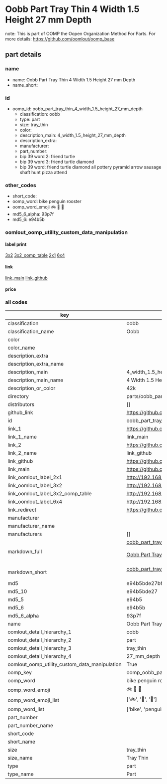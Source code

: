 # Oobb Part Tray Thin 4 Width 1.5 Height 27 mm Depth  

note: This is part of OOMP the Oopen Organization Method For Parts. For more details: https://github.com/oomlout/oomp_base

##  part details
  







### name
* name: Oobb Part Tray Thin 4 Width 1.5 Height 27 mm Depth
* name_short: 
### id
* oomp_id: oobb_part_tray_thin_4_width_1.5_height_27_mm_depth
  * classification: oobb
  * type: part
  * size: tray_thin
  * color: 
  * description_main: 4_width_1.5_height_27_mm_depth
  * description_extra: 
  * manufacturer: 
  * part_number: 
  * bip 39 word 2: friend turtle
  * bip 39 word 3: friend turtle diamond
  * bip 39 word: friend turtle diamond all pottery pyramid arrow sausage shaft hunt pizza attend

### other_codes
* short_code: 
* oomp_word: bike penguin rooster
* oomp_word_emoji :bike: :penguin: :rooster:
* md5_6_alpha: 93p7f
* md5_6: e94b5b






### oomlout_oomp_utility_custom_data_manipulation
#### label print
[3x2](http://192.168.1.245:1112/?label=oomp%2093p7f)
[3x2_oomp_table](http://192.168.1.108:1112/?label=oomp%2093p7f)
[2x1](http://192.168.1.242:1112/?label=oomp%2093p7f)
[6x4](http://192.168.1.55:1112/?label=oomp%2093p7f)    

#### link

[link_main](https://github.com/oomlout/oomlout_oomp_version_1_messy/tree/main/parts/oobb_part_tray_thin_4_width_1.5_height_27_mm_depth) [link_github](https://github.com/oomlout/oomlout_oomp_version_1_messy/tree/main/parts/oobb_part_tray_thin_4_width_1.5_height_27_mm_depth)                             

#### price







### all codes 
| key | value |  
| --- | --- |  
| classification | oobb |  
| classification_name | Oobb |  
| color |  |  
| color_name |  |  
| description_extra |  |  
| description_extra_name |  |  
| description_main | 4_width_1.5_height_27_mm_depth |  
| description_main_name | 4 Width 1.5 Height 27 mm Depth |  
| description_or_color | 42k |  
| directory | parts/oobb_part_tray_thin_4_width_1.5_height_27_mm_depth |  
| distributors | [] |  
| github_link | https://github.com/oomlout/oomlout_oomp_part_src/tree/main/parts/oobb_part_tray_thin_4_width_1.5_height_27_mm_depth |  
| id | oobb_part_tray_thin_4_width_1.5_height_27_mm_depth |  
| link_1 | https://github.com/oomlout/oomlout_oomp_version_1_messy/tree/main/parts/oobb_part_tray_thin_4_width_1.5_height_27_mm_depth |  
| link_1_name | link_main |  
| link_2 | https://github.com/oomlout/oomlout_oomp_version_1_messy/tree/main/parts/oobb_part_tray_thin_4_width_1.5_height_27_mm_depth |  
| link_2_name | link_github |  
| link_github | https://github.com/oomlout/oomlout_oomp_version_1_messy/tree/main/parts/oobb_part_tray_thin_4_width_1.5_height_27_mm_depth |  
| link_main | https://github.com/oomlout/oomlout_oomp_version_1_messy/tree/main/parts/oobb_part_tray_thin_4_width_1.5_height_27_mm_depth |  
| link_oomlout_label_2x1 | http://192.168.1.242:1112/?label=oomp%2093p7f |  
| link_oomlout_label_3x2 | http://192.168.1.245:1112/?label=oomp%2093p7f |  
| link_oomlout_label_3x2_oomp_table | http://192.168.1.108:1112/?label=oomp%2093p7f |  
| link_oomlout_label_6x4 | http://192.168.1.55:1112/?label=oomp%2093p7f |  
| link_redirect | https://github.com/oomlout/oomlout_oomp_version_1_messy/tree/main/parts/oobb_part_tray_thin_4_width_1.5_height_27_mm_depth |  
| manufacturer |  |  
| manufacturer_name |  |  
| manufacturers | [] |  
| markdown_full | [oobb_part_tray_thin_4_width_1.5_height_27_mm_depth](none)<br>[](none)<br>[Oobb Part Tray Thin 4 Width 1.5 Height 27 Mm Depth](none)<br><br> |  
| markdown_short | [oobb_part_tray_thin_4_width_1.5_height_27_mm_depth](none)<br><br> |  
| md5 | e94b5bde27bfa196bc5470667a7abae7 |  
| md5_10 | e94b5bde27 |  
| md5_5 | e94b5 |  
| md5_6 | e94b5b |  
| md5_6_alpha | 93p7f |  
| name | Oobb Part Tray Thin 4 Width 1.5 Height 27 mm Depth |  
| oomlout_detail_hierarchy_1 | oobb |  
| oomlout_detail_hierarchy_2 | part |  
| oomlout_detail_hierarchy_3 | tray_thin |  
| oomlout_detail_hierarchy_4 | 27_mm_depth |  
| oomlout_oomp_utility_custom_data_manipulation | True |  
| oomp_key | oomp_oobb_part_tray_thin_4_width_1.5_height_27_mm_depth |  
| oomp_word | bike penguin rooster |  
| oomp_word_emoji | :bike: :penguin: :rooster: |  
| oomp_word_emoji_list | [':bike:', ':penguin:', ':rooster:'] |  
| oomp_word_list | ['bike', 'penguin', 'rooster'] |  
| part_number |  |  
| part_number_name |  |  
| short_code |  |  
| short_name |  |  
| size | tray_thin |  
| size_name | Tray Thin |  
| type | part |  
| type_name | Part |  
